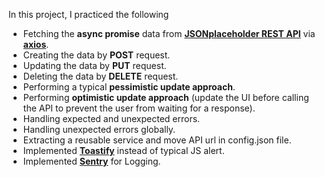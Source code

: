 In this project, I practiced the following 
- Fetching the **async promise** data from **[JSONplaceholder REST API](https://jsonplaceholder.typicode.com/)** via **[axios](https://www.npmjs.com/package/axios)**.
- Creating the data by **POST** request.
- Updating the data by **PUT** request.
- Deleting the data by **DELETE** request.
- Performing a typical **pessimistic update approach**.
- Performing **optimistic update approach** (update the UI before calling the API to prevent the user from waiting for a response).
- Handling expected and unexpected errors.
- Handling unexpected errors globally.
- Extracting a reusable service and move API url in config.json file.
- Implemented **[Toastify](https://www.npmjs.com/package/toastify-js)** instead of typical JS alert.
- Implemented **[Sentry](https://www.npmjs.com/package/@sentry/browser)** for Logging.
